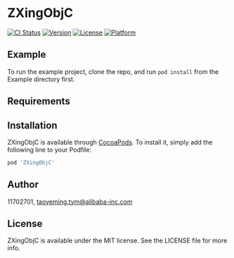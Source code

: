 # ZXingObjC

[![CI Status](https://img.shields.io/travis/11702701/ZXingObjC.svg?style=flat)](https://travis-ci.org/11702701/ZXingObjC)
[![Version](https://img.shields.io/cocoapods/v/ZXingObjC.svg?style=flat)](https://cocoapods.org/pods/ZXingObjC)
[![License](https://img.shields.io/cocoapods/l/ZXingObjC.svg?style=flat)](https://cocoapods.org/pods/ZXingObjC)
[![Platform](https://img.shields.io/cocoapods/p/ZXingObjC.svg?style=flat)](https://cocoapods.org/pods/ZXingObjC)

## Example

To run the example project, clone the repo, and run `pod install` from the Example directory first.

## Requirements

## Installation

ZXingObjC is available through [CocoaPods](https://cocoapods.org). To install
it, simply add the following line to your Podfile:

```ruby
pod 'ZXingObjC'
```

## Author

11702701, taoyeming.tym@alibaba-inc.com

## License

ZXingObjC is available under the MIT license. See the LICENSE file for more info.
